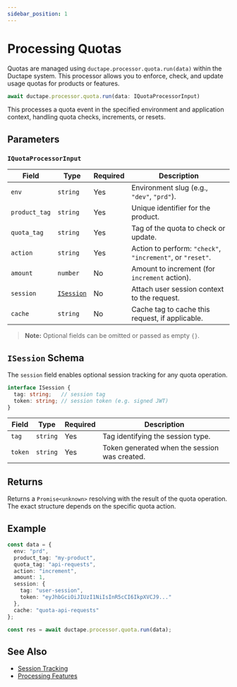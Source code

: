 ```yaml
---
sidebar_position: 1
---
```


# Processing Quotas

Quotas are managed using `ductape.processor.quota.run(data)` within the Ductape system. This processor allows you to enforce, check, and update usage quotas for products or features.

```ts
await ductape.processor.quota.run(data: IQuotaProcessorInput)
```

This processes a quota event in the specified environment and application context, handling quota checks, increments, or resets.


## Parameters

### `IQuotaProcessorInput`

| Field         | Type                        | Required | Description                                     |
| ------------- | --------------------------- | -------- | ----------------------------------------------- |
| `env`         | `string`                    | Yes      | Environment slug (e.g., `"dev"`, `"prd"`).      |
| `product_tag` | `string`                    | Yes      | Unique identifier for the product.              |
| `quota_tag`   | `string`                    | Yes      | Tag of the quota to check or update.            |
| `action`      | `string`                    | Yes      | Action to perform: `"check"`, `"increment"`, or `"reset"`. |
| `amount`      | `number`                    | No       | Amount to increment (for `increment` action).   |
| `session`     | [`ISession`](#isession-schema) | No   | Attach user session context to the request.     |
| `cache`       | `string`                    | No       | Cache tag to cache this request, if applicable. |

> **Note:** Optional fields can be omitted or passed as empty `{}`.


## `ISession` Schema

The `session` field enables optional session tracking for any quota operation.

```ts
interface ISession {
  tag: string;   // session tag
  token: string; // session token (e.g. signed JWT)
}
```

| Field   | Type     | Required | Description                                   |
| ------- | -------- | -------- | --------------------------------------------- |
| `tag`   | `string` | Yes      | Tag identifying the session type.             |
| `token` | `string` | Yes      | Token generated when the session was created. |


## Returns

Returns a `Promise<unknown>` resolving with the result of the quota operation. The exact structure depends on the specific quota action.


## Example

```ts
const data = {
  env: "prd",
  product_tag: "my-product",
  quota_tag: "api-requests",
  action: "increment",
  amount: 1,
  session: {
    tag: "user-session",
    token: "eyJhbGciOiJIUzI1NiIsInR5cCI6IkpXVCJ9..."
  },
  cache: "quota-api-requests"
};

const res = await ductape.processor.quota.run(data);
```


## See Also

* [Session Tracking](../sessions)
* [Processing Features](../features) 